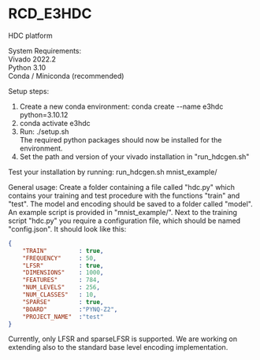 # RCD_E3HDC
HDC platform 

System Requirements:<br>
Vivado 2022.2<br>
Python 3.10<br>
Conda / Miniconda (recommended)<br>

Setup steps:<br>
1. Create a new conda environment: conda create --name e3hdc python=3.10.12<br>
2. conda activate e3hdc<br>
3. Run: ./setup.sh<br>
The required python packages should now be installed for the environment.
4. Set the path and version of your vivado installation in "run_hdcgen.sh"

Test your installation by running: run_hdcgen.sh mnist_example/

General usage:
Create a folder containing a file called "hdc.py" which contains your training and test procedure with the functions "train" and "test".
The model and encoding should be saved to a folder called "model". An example script is provided in "mnist_example/".
Next to the training script "hdc.py" you require a configuration file, which should be named "config.json". It should look like this:
```json
{   
    "TRAIN"         : true,
    "FREQUENCY"     : 50,
    "LFSR"          : true,
    "DIMENSIONS"    : 1000,
    "FEATURES"      : 784,
    "NUM_LEVELS"    : 256,
    "NUM_CLASSES"   : 10,
    "SPARSE"        : true,
    "BOARD"         :"PYNQ-Z2",
    "PROJECT_NAME"  :"test"
}
```

Currently, only LFSR and sparseLFSR is supported. We are working on extending also to the standard base level encoding implementation.
